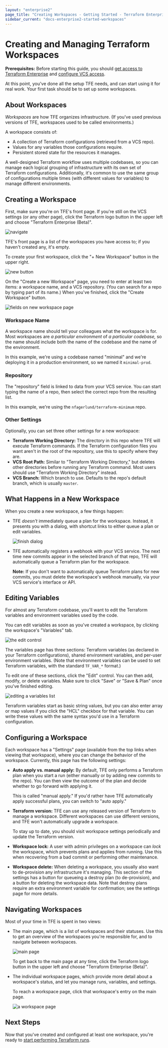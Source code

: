 ```yaml
---
layout: "enterprise2"
page_title: "Creating Workspaces - Getting Started - Terraform Enterprise Beta"
sidebar_current: "docs-enterprise2-started-workspaces"
---
```


# Creating and Managing Terraform Workspaces

**Prerequisites:** Before starting this guide, you should [get access to Terraform Enterprise](./access.html) and [configure VCS access](./vcs.html).

At this point, you've done all the setup TFE needs, and can start using it for real work. Your first task should be to set up some workspaces.

## About Workspaces

_Workspaces_ are how TFE organizes infrastructure. (If you've used previous versions of TFE, workspaces used to be called environments.)

A workspace consists of:

* A collection of Terraform configurations (retrieved from a VCS repo).
* Values for any variables those configurations require.
* Persistent stored state for the resources it manages.

A well-designed Terraform workflow uses multiple codebases, so you can manage each logical grouping of infrastructure with its own set of Terraform configurations. Additionally, it's common to use the same group of configurations multiple times (with different values for variables) to manage different environments.

## Creating a Workspace

First, make sure you're on TFE's front page. If you're still on the VCS settings (or any other page), click the Terraform logo button in the upper left and choose "Terraform Enterprise (Beta)".

![navigate](./images/work-navigate.png)

TFE's front page is a list of the workspaces you have access to; if you haven't created any, it's empty.

To create your first workspace, click the "+ New Workspace" button in the upper right.

![new button](./images/work-new-button.png)

On the "Create a new Workspace" page, you need to enter at least two items: a workspace name, and a VCS repository. (You can search for a repo by typing part of its name.) When you've finished, click the "Create Workspace" button.

![fields on new workspace page](./images/work-new-fields.png)

### Workspace Name

A workspace name should tell your colleagues what the workspace is for. Most workspaces are _a particular environment_ of _a particular codebase,_ so the name should include both the name of the codebase and the name of the environment.

In this example, we're using a codebase named "minimal" and we're deploying it in a production environment, so we named it `minimal-prod`.

### Repository

The "repository" field is linked to data from your VCS service. You can start typing the name of a repo, then select the correct repo from the resulting list.

In this example, we're using the `nfagerlund/terraform-minimum` repo.

### Other Settings

Optionally, you can set three other settings for a new workspace:

- **Terraform Working Directory:** The directory in this repo where TFE will execute Terraform commands. If the Terraform configuration files you want aren't in the root of the repository, use this to specify where they are.
- **VCS Root Path:** Similar to "Terraform Working Directory," but deletes other directories before running any Terraform command. Most users should use "Terraform Working Directory" instead.
- **VCS Branch:** Which branch to use. Defaults to the repo's default branch, which is usually `master`.

## What Happens in a New Workspace

When you create a new workspace, a few things happen:

- TFE _doesn't_ immediately queue a plan for the workspace. Instead, it presents you with a dialog, with shortcut links to either queue a plan or edit variables.

    ![finish dialog](./images/work-finished.png)
- TFE automatically registers a webhook with your VCS service. The next time new commits appear in the selected branch of that repo, TFE will automatically queue a Terraform plan for the workspace.

    **Note:** If you don't want to automatically queue Terraform plans for new commits, you must delete the workspace's webhook manually, via your VCS service's interface or API.

## Editing Variables

For almost any Terraform codebase, you'll want to edit the Terraform variables and environment variables used by the code.

You can edit variables as soon as you've created a workspace, by clicking the workspace's "Variables" tab.

![the edit control](./images/work-var-edit.png)

The variables page has three sections: Terraform variables (as declared in your Terraform configurations), shared environment variables, and per-user environment variables. (Note that environment variables can be used to set Terraform variables, with the standard `TF_VAR_*` format.)

To edit one of these sections, click the "Edit" control. You can then add, modify, or delete variables. Make sure to click "Save" or "Save & Plan" once you've finished editing.

![editing a variables list](./images/work-var-editing.png)

Terraform variables start as basic string values, but you can also enter array or map values if you click the "HCL" checkbox for that variable. You can write these values with the same syntax you'd use in a Terraform configuration.

## Configuring a Workspace

Each workspace has a "Settings" page (available from the top links when viewing that workspace), where you can change the behavior of the workspace. Currently, this page has the following settings:

- **Auto apply vs. manual apply:** By default, TFE only performs a Terraform plan when you start a run (either manually or by adding new commits to the repo). You can then view the outcome of the plan and decide whether to go forward with applying it.

    This is called "manual apply." If you'd rather have TFE automatically apply successful plans, you can switch to "auto apply."
- **Terraform version:** TFE can use any released version of Terraform to manage a workspace. Different workspaces can use different versions, and TFE won't automatically upgrade a workspace.

    To stay up to date, you should visit workspace settings periodically and update the Terraform version.
- **Workspace lock:** A user with admin privileges on a workspace can _lock_ the workspace, which prevents plans and applies from running. Use this when recovering from a bad commit or performing other maintenance.
- **Workspace delete:** When deleting a workspace, you usually also want to de-provision any infrastructure it's managing. This section of the settings has a button for queueing a destroy plan (to de-provision), and a button for deleting the workspace data. Note that destroy plans require an extra environment variable for confirmation; see the settings page for more details.

## Navigating Workspaces

Most of your time in TFE is spent in two views:

* The main page, which is a list of workspaces and their statuses. Use this to get an overview of the workspaces you're responsible for, and to navigate between workspaces.

    ![main page](./images/work-mainpage.png)

    To get back to the main page at any time, click the Terraform logo button in the upper left and choose "Terraform Enterprise (Beta)".
* The individual workspace pages, which provide more detail about a workspace's status, and let you manage runs, variables, and settings.

    To reach a workspace page, click that workspace's entry on the main page.

    ![a workspace page](./images/work-workspacepage.png)

## Next Steps

Now that you've created and configured at least one workspace, you're ready to [start performing Terraform runs](./runs.html).
